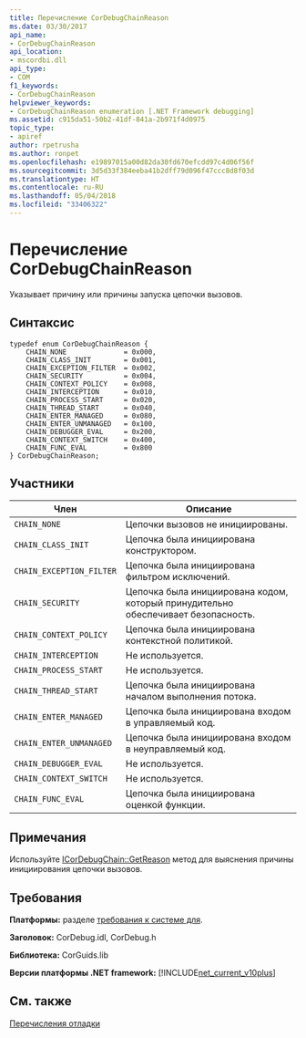 ```yaml
---
title: Перечисление CorDebugChainReason
ms.date: 03/30/2017
api_name:
- CorDebugChainReason
api_location:
- mscordbi.dll
api_type:
- COM
f1_keywords:
- CorDebugChainReason
helpviewer_keywords:
- CorDebugChainReason enumeration [.NET Framework debugging]
ms.assetid: c915da51-50b2-41df-841a-2b971f4d0975
topic_type:
- apiref
author: rpetrusha
ms.author: ronpet
ms.openlocfilehash: e19897015a00d82da30fd670efcdd97c4d06f56f
ms.sourcegitcommit: 3d5d33f384eeba41b2dff79d096f47ccc8d8f03d
ms.translationtype: HT
ms.contentlocale: ru-RU
ms.lasthandoff: 05/04/2018
ms.locfileid: "33406322"
---
```

# <a name="cordebugchainreason-enumeration"></a>Перечисление CorDebugChainReason
Указывает причину или причины запуска цепочки вызовов.  
  
## <a name="syntax"></a>Синтаксис  
  
```  
typedef enum CorDebugChainReason {  
    CHAIN_NONE              = 0x000,  
    CHAIN_CLASS_INIT        = 0x001,  
    CHAIN_EXCEPTION_FILTER  = 0x002,  
    CHAIN_SECURITY          = 0x004,  
    CHAIN_CONTEXT_POLICY    = 0x008,  
    CHAIN_INTERCEPTION      = 0x010,  
    CHAIN_PROCESS_START     = 0x020,  
    CHAIN_THREAD_START      = 0x040,  
    CHAIN_ENTER_MANAGED     = 0x080,  
    CHAIN_ENTER_UNMANAGED   = 0x100,  
    CHAIN_DEBUGGER_EVAL     = 0x200,  
    CHAIN_CONTEXT_SWITCH    = 0x400,  
    CHAIN_FUNC_EVAL         = 0x800  
} CorDebugChainReason;  
```  
  
## <a name="members"></a>Участники  
  
|Член|Описание|  
|------------|-----------------|  
|`CHAIN_NONE`|Цепочки вызовов не инициированы.|  
|`CHAIN_CLASS_INIT`|Цепочка была инициирована конструктором.|  
|`CHAIN_EXCEPTION_FILTER`|Цепочка была инициирована фильтром исключений.|  
|`CHAIN_SECURITY`|Цепочка была инициирована кодом, который принудительно обеспечивает безопасность.|  
|`CHAIN_CONTEXT_POLICY`|Цепочка была инициирована контекстной политикой.|  
|`CHAIN_INTERCEPTION`|Не используется.|  
|`CHAIN_PROCESS_START`|Не используется.|  
|`CHAIN_THREAD_START`|Цепочка была инициирована началом выполнения потока.|  
|`CHAIN_ENTER_MANAGED`|Цепочка была инициирована входом в управляемый код.|  
|`CHAIN_ENTER_UNMANAGED`|Цепочка была инициирована входом в неуправляемый код.|  
|`CHAIN_DEBUGGER_EVAL`|Не используется.|  
|`CHAIN_CONTEXT_SWITCH`|Не используется.|  
|`CHAIN_FUNC_EVAL`|Цепочка была инициирована оценкой функции.|  
  
## <a name="remarks"></a>Примечания  
 Используйте [ICorDebugChain::GetReason](../../../../docs/framework/unmanaged-api/debugging/icordebugchain-getreason-method.md) метод для выяснения причины инициирования цепочки вызовов.  
  
## <a name="requirements"></a>Требования  
 **Платформы:** разделе [требования к системе для](../../../../docs/framework/get-started/system-requirements.md).  
  
 **Заголовок:** CorDebug.idl, CorDebug.h  
  
 **Библиотека:** CorGuids.lib  
  
 **Версии платформы .NET framework:** [!INCLUDE[net_current_v10plus](../../../../includes/net-current-v10plus-md.md)]  
  
## <a name="see-also"></a>См. также  
 [Перечисления отладки](../../../../docs/framework/unmanaged-api/debugging/debugging-enumerations.md)
